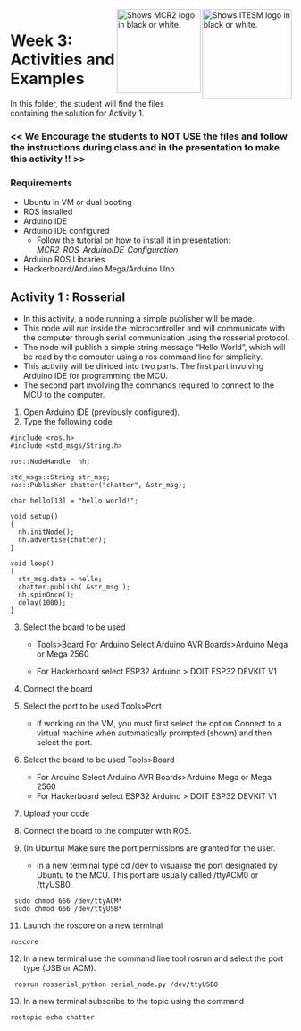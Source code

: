 <picture>
  <source media="(prefers-color-scheme: dark)" srcset="https://github.com/ManchesterRoboticsLtd/TE3001B_Robotics_Foundation/blob/main/Misc/Logos/Logotipo%20Vertical%20Bco_Transparente.png">
  <source media="(prefers-color-scheme: light)" srcset="https://github.com/ManchesterRoboticsLtd/TE3001B_Robotics_Foundation/blob/main/Misc/Logos/Logotipo%20Vertical%20Azul%20transparente.png">
  <img alt="Shows ITESM logo in black or white." width="160" align="right">
</picture>

<picture>
  <source media="(prefers-color-scheme: dark)" srcset="https://github.com/ManchesterRoboticsLtd/TE3001B_Robotics_Foundation/blob/main/Misc/Logos/MCR2_Logo_White.png">
  <source media="(prefers-color-scheme: light)" srcset="https://github.com/ManchesterRoboticsLtd/TE3001B_Robotics_Foundation/blob/main/Misc/Logos/MCR2_Logo_Black.png">
  <img alt="Shows MCR2 logo in black or white." width="150" align="right">
</picture>

# Week 3: Activities and Examples

In this folder, the student will find the files containing the solution for Activity 1.
### << We Encourage the students to NOT USE the files and follow the instructions during class and in the presentation to make this activity !! >>

### Requirements
* Ubuntu in VM or dual booting
* ROS installed
* Arduino IDE
* Arduino IDE configured
  * Follow the tutorial on how to install it in presentation:
       *MCR2_ROS_ArduinoIDE_Configuration*
* Arduino ROS Libraries
* Hackerboard/Arduino Mega/Arduino Uno

## Activity 1 : Rosserial
* In this activity, a node running a simple publisher will be made.
* This node will run inside the microcontroller and will communicate with the computer through serial communication using the rosserial protocol.
* The node will publish a simple string message “Hello World”, which will be read by the computer using a ros command line for simplicity.
* This activity will be divided into two parts. The first part involving Arduino IDE for programming the MCU. 
* The second part involving the commands required to connect to the MCU to the computer.

1. Open Arduino IDE (previously configured).
2. Type the following code
```
#include <ros.h>
#include <std_msgs/String.h>

ros::NodeHandle  nh;

std_msgs::String str_msg;
ros::Publisher chatter("chatter", &str_msg);

char hello[13] = "hello world!";

void setup()
{
  nh.initNode();
  nh.advertise(chatter);
}

void loop()
{
  str_msg.data = hello;
  chatter.publish( &str_msg );
  nh.spinOnce();
  delay(1000);
}
```

3. Select the board to be used 
   * Tools>Board For Arduino Select Arduino AVR Boards>Arduino Mega or Mega 2560

    * For Hackerboard select ESP32 Arduino > DOIT ESP32 DEVKIT V1

4. Connect the board
5. Select the port to be used Tools>Port
    * If working on the VM, you must first select the option Connect to a virtual machine when automatically prompted (shown) and then select the port.

6.  Select the board to be used Tools>Board
    * For Arduino Select Arduino AVR Boards>Arduino Mega or Mega 2560
    * For Hackerboard select ESP32 Arduino > DOIT ESP32 DEVKIT V1
7. Upload your code

9. Connect the board to the computer with ROS.
10. (In Ubuntu) Make sure the port permissions are granted for the user. 

    * In a new terminal type cd /dev to visualise the port designated by Ubuntu to the MCU. This port are usually called /ttyACM0 or /ttyUSB0.
```
 sudo chmod 666 /dev/ttyACM*
 sudo chmod 666 /dev/ttyUSB*
```
 
11. Launch the roscore on a new terminal
```
roscore
```
12. In a new terminal use the command line tool rosrun and select the port type (USB or ACM).

```
 rosrun rosserial_python serial_node.py /dev/ttyUSB0 
```

13. In a new terminal subscribe to the topic using the command 
```
rostopic echo chatter 
```
